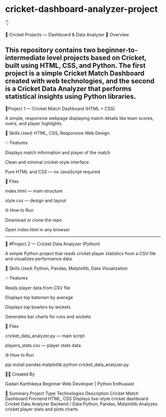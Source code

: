 # cricket-dashboard-analyzer-project
👇

🏏 Cricket Projects — Dashboard & Data Analyzer
📘 Overview

This repository contains two beginner-to-intermediate level projects based on Cricket, built using HTML, CSS, and Python.
The first project is a simple Cricket Match Dashboard created with web technologies, and the second is a Cricket Data Analyzer that performs statistical insights using Python libraries.
-----------------------------------------------------------------------------------------------------------------------------------------------------------------------------------------------------------------

📁Project 1 — Cricket Match Dashboard (HTML + CSS)

A simple, responsive webpage displaying match details like team scores, overs, and player highlights.

🧠 Skills Used:
HTML, CSS, Responsive Web Design

✨ Features

Displays match information and player of the match

Clean and minimal cricket-style interface

Pure HTML and CSS — no JavaScript required

📂 Files

index.html — main structure

style.css — design and layout

🌐 How to Run

Download or clone the repo

Open index.html in any browser

-------------------------------------------------------------------------------------------------------------------------------------------------------------------------------------------------------------------

🧮 #Project 2 — Cricket Data Analyzer (Python)

A simple Python project that reads cricket player statistics from a CSV file and visualizes performance data.

🧠 Skills Used:
Python, Pandas, Matplotlib, Data Visualization

✨ Features

Reads player data from CSV file

Displays top batsmen by average

Displays top bowlers by wickets

Generates bar charts for runs and wickets

📂 Files

cricket_data_analyzer.py — main script

players_stats.csv — player stats data

⚙️ How to Run

pip install pandas matplotlib
python cricket_data_analyzer.py

🧑‍💻 Created By

Gadari Karthikeya
Beginner Web Developer | Python Enthusiast

📌 Summary
Project	Type	Technologies	Description
Cricket Match Dashboard	Frontend	HTML, CSS	Displays live-style cricket dashboard
Cricket Data Analyzer	Backend / Data	Python, Pandas, Matplotlib	Analyzes cricket player stats and plots charts
